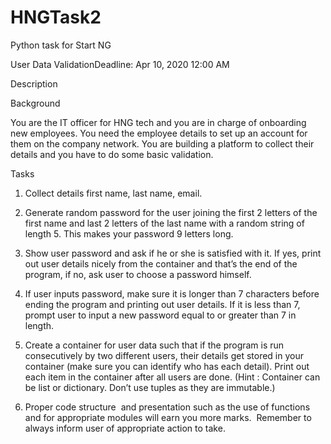 # HNGTask2
Python task for Start NG

User Data ValidationDeadline: Apr 10, 2020 12:00 AM

Description

Background

You are the IT officer for HNG tech and you are in charge of onboarding new employees. You need the employee details to set up an account for them on the company network. You are building a platform to collect their details and you have to do some basic validation.

Tasks

1. Collect details first name, last name, email.

2. Generate random password for the user joining the first 2 letters of the first name and last 2 letters of the last name with a random string of length 5. This makes your password 9 letters long.

3. Show user password and ask if he or she is satisfied with it. If yes, print out user details nicely from the container and that’s the end of the program, if no, ask user to choose a password himself.

4. If user inputs password, make sure it is longer than 7 characters before ending the program and printing out user details. If it is less than 7, prompt user to input a new password equal to or greater than 7 in length.

5. Create a container for user data such that if the program is run consecutively by two different users, their details get stored in your container (make sure you can identify who has each detail). Print out each item in the container after all users are done. (Hint : Container can be list or dictionary. Don’t use tuples as they are immutable.)

6. Proper code structure  and presentation such as the use of functions and for appropriate modules will earn you more marks.  Remember to always inform user of appropriate action to take.

